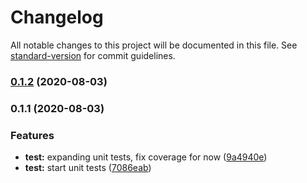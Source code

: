 # Changelog

All notable changes to this project will be documented in this file. See [standard-version](https://github.com/conventional-changelog/standard-version) for commit guidelines.

### [0.1.2](https://github.com/mojaloop/rancher-scaler/compare/v0.1.1...v0.1.2) (2020-08-03)

### 0.1.1 (2020-08-03)


### Features

* **test:** expanding unit tests, fix coverage for now ([9a4940e](https://github.com/mojaloop/rancher-scaler/commit/9a4940ebf09eb180df3d07307dd8d7fa81e50cc6))
* **test:** start unit tests ([7086eab](https://github.com/mojaloop/rancher-scaler/commit/7086eabca54d5dee60b7bb2d3d907ba0751d8094))

